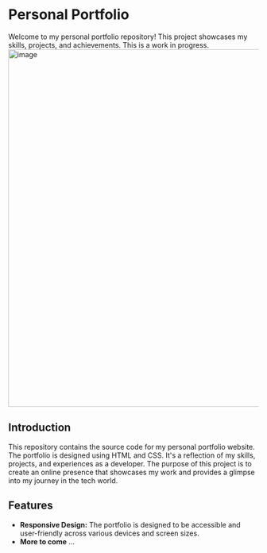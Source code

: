 # Personal Portfolio

Welcome to my personal portfolio repository! This project showcases my skills, projects, and achievements. This is a work in progress.
<img width="720" alt="image" src="https://github.com/gso5699/Personal-Portfolio/assets/84787354/2d35cf3b-4413-433f-bd24-5177baa2e7f9">



## Introduction
This repository contains the source code for my personal portfolio website. The portfolio is designed using HTML and CSS. It's a reflection of my skills, projects, and experiences as a developer. The purpose of this project is to create an online presence that showcases my work and provides a glimpse into my journey in the tech world.

## Features
- **Responsive Design:** The portfolio is designed to be accessible and user-friendly across various devices and screen sizes.
- **More to come**
...
